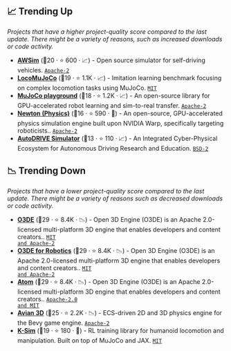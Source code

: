 ## 📈 Trending Up

_Projects that have a higher project-quality score compared to the last update. There might be a variety of reasons, such as increased downloads or code activity._

- <b><a href="https://github.com/tier4/AWSIM">AWSim</a></b> (🥉20 ·  ⭐ 600 · 📈) - Open source simulator for self-driving vehicles. <code><a href="http://bit.ly/3nYMfla">Apache-2</a></code>
- <b><a href="https://loco-mujoco.readthedocs.io/">LocoMuJoCo</a></b> (🥈19 ·  ⭐ 1.1K · 📈) - Imitation learning benchmark focusing on complex locomotion tasks using MuJoCo. <code><a href="http://bit.ly/34MBwT8">MIT</a></code>
- <b><a href="https://playground.mujoco.org/">MuJoCo playground</a></b> (🥉18 ·  ⭐ 1.2K · 📈) - An open-source library for GPU-accelerated robot learning and sim-to-real transfer. <code><a href="http://bit.ly/3nYMfla">Apache-2</a></code>
- <b><a href="https://newton-physics.github.io/newton/">Newton (Physics)</a></b> (🥈16 ·  ⭐ 590 · 🐣) - An open-source, GPU-accelerated physics simulation engine built upon NVIDIA Warp, specifically targeting roboticists.. <code><a href="http://bit.ly/3nYMfla">Apache-2</a></code>
- <b><a href="https://github.com/Tinker-Twins/AutoDRIVE/tree/AutoDRIVE-Simulator">AutoDRIVE Simulator</a></b> (🥇13 ·  ⭐ 110 · 📈) - An Integrated Cyber-Physical Ecosystem for Autonomous Driving Research and Education. <code><a href="http://bit.ly/3rqEWVr">BSD-2</a></code>

## 📉 Trending Down

_Projects that have a lower project-quality score compared to the last update. There might be a variety of reasons such as decreased downloads or code activity._

- <b><a href="https://o3de.org/">O3DE</a></b> (🥉29 ·  ⭐ 8.4K · 📉) - Open 3D Engine (O3DE) is an Apache 2.0-licensed multi-platform 3D engine that enables developers and content creators.. <code><a href="https://tldrlegal.com/search?q=MIT%20and%20Apache-2">MIT and Apache-2</a></code>
- <b><a href="https://o3de.org/">O3DE for Robotics</a></b> (🥇29 ·  ⭐ 8.4K · 📉) - Open 3D Engine (O3DE) is an Apache 2.0-licensed multi-platform 3D engine that enables developers and content creators.. <code><a href="https://tldrlegal.com/search?q=MIT%20and%20Apache-2">MIT and Apache-2</a></code>
- <b><a href="https://docs.o3de.org/docs/atom-guide/">Atom</a></b> (🥇29 ·  ⭐ 8.4K · 📉) - Open 3D Engine (O3DE) is an Apache 2.0-licensed multi-platform 3D engine that enables developers and content creators.. <code><a href="https://tldrlegal.com/search?q=Apache-2.0%20and%20MIT">Apache-2.0 and MIT</a></code>
- <b><a href="https://crates.io/crates/avian3d">Avian 3D</a></b> (🥈25 ·  ⭐ 2.2K · 📉) - ECS-driven 2D and 3D physics engine for the Bevy game engine. <code><a href="http://bit.ly/3nYMfla">Apache-2</a></code>
- <b><a href="https://docs.kscale.dev/docs/ksim">K-Sim</a></b> (🥈19 ·  ⭐ 180 · 🐣) - RL training library for humanoid locomotion and manipulation. Built on top of MuJoCo and JAX. <code><a href="http://bit.ly/34MBwT8">MIT</a></code>

